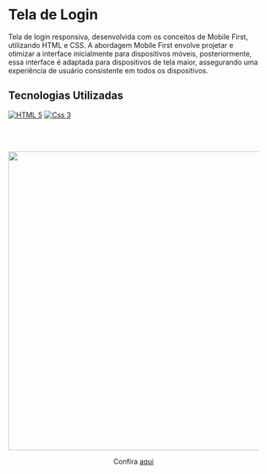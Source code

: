 # Tela de Login

Tela de login responsiva, desenvolvida com os conceitos de Mobile First, utilizando HTML e CSS.  A abordagem Mobile First envolve projetar e otimizar a interface inicialmente para dispositivos móveis, posteriormente, essa interface é adaptada para dispositivos de tela maior, assegurando uma experiência de usuário consistente em todos os dispositivos.
## Tecnologias Utilizadas

[![HTML 5](https://img.shields.io/badge/HTML5-E34F26?style=for-the-badge&logo=html5&logoColor=white)](https://developer.mozilla.org/en-US/docs/Web/HTML)
[![Css 3](https://img.shields.io/badge/CSS3-1572B6?style=for-the-badge&logo=css3&logoColor=white)](https://developer.mozilla.org/en-US/docs/Web/CSS)
<br><br><br><br>
 <div align="center">
     <img width="600"src="imagens/readme/tela.gif"/>
      <p>Confira <a href="https://mendjoy.github.io/tela_login/">aqui</a></p>
 </div>

 
